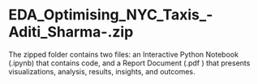 # EDA_Optimising_NYC_Taxis_-Aditi_Sharma-.zip
The zipped folder contains two files: an Interactive Python Notebook (.ipynb) that contains code, and a Report Document (.pdf ) that presents  visualizations, analysis, results, insights, and outcomes.
